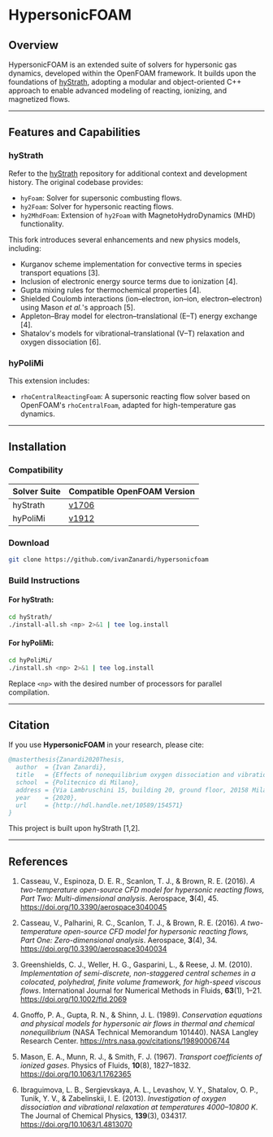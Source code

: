 # HypersonicFOAM

## Overview

HypersonicFOAM is an extended suite of solvers for hypersonic gas dynamics, developed within the OpenFOAM framework. It builds upon the foundations of [hyStrath](https://github.com/vincentcasseau/hyStrath), adopting a modular and object-oriented C++ approach to enable advanced modeling of reacting, ionizing, and magnetized flows.

---

## Features and Capabilities

### **hyStrath**

Refer to the [hyStrath](https://github.com/vincentcasseau/hyStrath) repository for additional context and development history. The original codebase provides:

- `hyFoam`: Solver for supersonic combusting flows.
- `hy2Foam`: Solver for hypersonic reacting flows.
- `hy2MhdFoam`: Extension of `hy2Foam` with MagnetoHydroDynamics (MHD) functionality.

This fork introduces several enhancements and new physics models, including:

- Kurganov scheme implementation for convective terms in species transport equations [3].
- Inclusion of electronic energy source terms due to ionization [4].
- Gupta mixing rules for thermochemical properties [4].
- Shielded Coulomb interactions (ion–electron, ion–ion, electron–electron) using Mason *et al.*'s approach [5].
- Appleton–Bray model for electron–translational (E–T) energy exchange [4].
- Shatalov's models for vibrational–translational (V–T) relaxation and oxygen dissociation [6].

### **hyPoliMi**

This extension includes:

- `rhoCentralReactingFoam`: A supersonic reacting flow solver based on OpenFOAM's `rhoCentralFoam`, adapted for high-temperature gas dynamics.

---

## Installation

### Compatibility

| Solver Suite     | Compatible OpenFOAM Version |
|------------------|-----------------------------|
| hyStrath         | [v1706](https://sourceforge.net/projects/openfoam/files/v1706)         |
| hyPoliMi         | [v1912](https://sourceforge.net/projects/openfoam/files/v1912)         |

### Download

```bash
git clone https://github.com/ivanZanardi/hypersonicfoam
```

### Build Instructions

#### For **hyStrath**:

```bash
cd hyStrath/  
./install-all.sh <np> 2>&1 | tee log.install
```

#### For **hyPoliMi**:

```bash
cd hyPoliMi/  
./install.sh <np> 2>&1 | tee log.install
```

Replace `<np>` with the desired number of processors for parallel compilation.

---

## Citation

If you use **HypersonicFOAM** in your research, please cite:

```bibtex
@masterthesis{Zanardi2020Thesis,
  author  = {Ivan Zanardi},
  title   = {Effects of nonequilibrium oxygen dissociation and vibrational relaxation in hypersonic flows},
  school  = {Politecnico di Milano},
  address = {Via Lambruschini 15, building 20, ground floor, 20158 Milano, Italy},
  year    = {2020},
  url     = {http://hdl.handle.net/10589/154571}
}
```

This project is built upon hyStrath [1,2].

---

## References

1. Casseau, V., Espinoza, D. E. R., Scanlon, T. J., & Brown, R. E. (2016). *A two-temperature open-source CFD model for hypersonic reacting flows, Part Two: Multi-dimensional analysis*. Aerospace, **3**(4), 45. https://doi.org/10.3390/aerospace3040045

2. Casseau, V., Palharini, R. C., Scanlon, T. J., & Brown, R. E. (2016). *A two-temperature open-source CFD model for hypersonic reacting flows, Part One: Zero-dimensional analysis*. Aerospace, **3**(4), 34. https://doi.org/10.3390/aerospace3040034

3. Greenshields, C. J., Weller, H. G., Gasparini, L., & Reese, J. M. (2010). *Implementation of semi-discrete, non-staggered central schemes in a colocated, polyhedral, finite volume framework, for high-speed viscous flows*. International Journal for Numerical Methods in Fluids, **63**(1), 1–21. https://doi.org/10.1002/fld.2069

4. Gnoffo, P. A., Gupta, R. N., & Shinn, J. L. (1989). *Conservation equations and physical models for hypersonic air flows in thermal and chemical nonequilibrium* (NASA Technical Memorandum 101440). NASA Langley Research Center. https://ntrs.nasa.gov/citations/19890006744

5. Mason, E. A., Munn, R. J., & Smith, F. J. (1967). *Transport coefficients of ionized gases*. Physics of Fluids, **10**(8), 1827–1832. https://doi.org/10.1063/1.1762365

6. Ibraguimova, L. B., Sergievskaya, A. L., Levashov, V. Y., Shatalov, O. P., Tunik, Y. V., & Zabelinskii, I. E. (2013). *Investigation of oxygen dissociation and vibrational relaxation at temperatures 4000–10800 K*. The Journal of Chemical Physics, **139**(3), 034317. https://doi.org/10.1063/1.4813070
